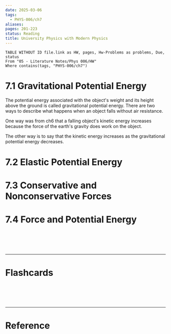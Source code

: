 ```yaml
---
date: 2025-03-06
tags:
  - PHYS-006/ch7
aliases: 
pages: 201-223
status: Reading
title: University Physics with Modern Physics
---
```

```dataview
TABLE WITHOUT ID file.link as HW, pages, Hw-Problems as problems, Due, status
From "05 - Literature Notes/Phys 006/HW"
Where contains(tags, "PHYS-006/ch7")
```

# 7.1 Gravitational Potential Energy
The potential energy associated with the object's weight and its height above the ground is called gravitational potential energy. There are two ways to describe what happens when an object falls without air resistance.

One way was from ch6 that a falling object's kinetic energy increases because the force of the earth's gravity does work on the object.

The other way is to say that the kinetic energy increases as the gravitational potential energy decreases.



# 7.2 Elastic Potential Energy


# 7.3 Conservative and Nonconservative Forces


# 7.4 Force and Potential Energy



# ‌
---
# Flashcards


# ‌
---
# Reference
